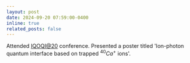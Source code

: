 ```yaml
---
layout: post
date: 2024-09-20 07:59:00-0400
inline: true
related_posts: false
---
```


 Attended [IQOQI@20](https://20years.iqoqi.at/) conference. Presented a poster titled 'Ion-photon quantum interface based on trapped $^{40}Ca^+$ ions'.
